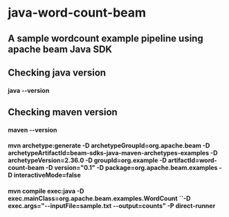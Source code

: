 # java-word-count-beam

## A sample wordcount example pipeline using apache beam Java SDK

## Checking java version

#### java --version

## Checking maven version
#### maven --version

#### mvn archetype:generate -D archetypeGroupId=org.apache.beam -D archetypeArtifactId=beam-sdks-java-maven-archetypes-examples -D archetypeVersion=2.36.0 -D groupId=org.example -D artifactId=word-count-beam -D version="0.1" -D package=org.apache.beam.examples -D interactiveMode=false

#### mvn compile exec:java -D exec.mainClass=org.apache.beam.examples.WordCount ``-D exec.args="--inputFile=sample.txt --output=counts" -P direct-runner

